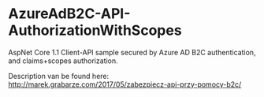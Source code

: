 # AzureAdB2C-API-AuthorizationWithScopes
AspNet Core 1.1 Client-API sample secured by Azure AD B2C authentication, and claims+scopes authorization.

Description van be found here: 
http://marek.grabarze.com/2017/05/zabezpiecz-api-przy-pomocy-b2c/
